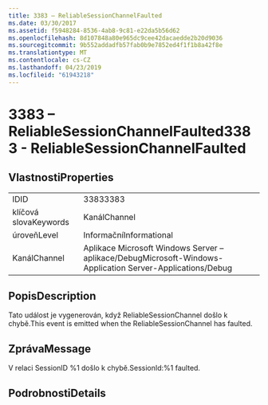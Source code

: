 ```yaml
---
title: 3383 – ReliableSessionChannelFaulted
ms.date: 03/30/2017
ms.assetid: f5948284-8536-4ab8-9c81-e22da5b56d62
ms.openlocfilehash: 8d107848a80e965dc9cee42dacaedde2b20d9036
ms.sourcegitcommit: 9b552addadfb57fab0b9e7852ed4f1f1b8a42f8e
ms.translationtype: MT
ms.contentlocale: cs-CZ
ms.lasthandoff: 04/23/2019
ms.locfileid: "61943218"
---
```

# <a name="3383---reliablesessionchannelfaulted"></a><span data-ttu-id="4339a-102">3383 – ReliableSessionChannelFaulted</span><span class="sxs-lookup"><span data-stu-id="4339a-102">3383 - ReliableSessionChannelFaulted</span></span>
## <a name="properties"></a><span data-ttu-id="4339a-103">Vlastnosti</span><span class="sxs-lookup"><span data-stu-id="4339a-103">Properties</span></span>  
  
|||  
|-|-|  
|<span data-ttu-id="4339a-104">ID</span><span class="sxs-lookup"><span data-stu-id="4339a-104">ID</span></span>|<span data-ttu-id="4339a-105">3383</span><span class="sxs-lookup"><span data-stu-id="4339a-105">3383</span></span>|  
|<span data-ttu-id="4339a-106">klíčová slova</span><span class="sxs-lookup"><span data-stu-id="4339a-106">Keywords</span></span>|<span data-ttu-id="4339a-107">Kanál</span><span class="sxs-lookup"><span data-stu-id="4339a-107">Channel</span></span>|  
|<span data-ttu-id="4339a-108">úroveň</span><span class="sxs-lookup"><span data-stu-id="4339a-108">Level</span></span>|<span data-ttu-id="4339a-109">Informační</span><span class="sxs-lookup"><span data-stu-id="4339a-109">Informational</span></span>|  
|<span data-ttu-id="4339a-110">Kanál</span><span class="sxs-lookup"><span data-stu-id="4339a-110">Channel</span></span>|<span data-ttu-id="4339a-111">Aplikace Microsoft Windows Server – aplikace/Debug</span><span class="sxs-lookup"><span data-stu-id="4339a-111">Microsoft-Windows-Application Server-Applications/Debug</span></span>|  
  
## <a name="description"></a><span data-ttu-id="4339a-112">Popis</span><span class="sxs-lookup"><span data-stu-id="4339a-112">Description</span></span>  
 <span data-ttu-id="4339a-113">Tato událost je vygenerován, když ReliableSessionChannel došlo k chybě.</span><span class="sxs-lookup"><span data-stu-id="4339a-113">This event is emitted when the ReliableSessionChannel has faulted.</span></span>  
  
## <a name="message"></a><span data-ttu-id="4339a-114">Zpráva</span><span class="sxs-lookup"><span data-stu-id="4339a-114">Message</span></span>  
 <span data-ttu-id="4339a-115">V relaci SessionID %1 došlo k chybě.</span><span class="sxs-lookup"><span data-stu-id="4339a-115">SessionId:%1 faulted.</span></span>  
  
## <a name="details"></a><span data-ttu-id="4339a-116">Podrobnosti</span><span class="sxs-lookup"><span data-stu-id="4339a-116">Details</span></span>
